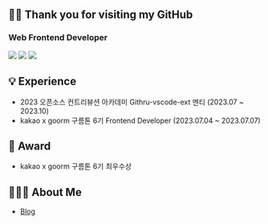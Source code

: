 ## 👋🏻 Thank you for visiting my GitHub
### Web Frontend Developer

<div>
  <img src="https://img.shields.io/badge/JavaScript-F7DF1E?style=flat-square&logo=JavaScript&logoColor=white"/>
  <img src="https://img.shields.io/badge/-TypeScript-3178C6?style=flat-square&logo=TypeScript&logoColor=white"/>
  <img src="https://img.shields.io/badge/React-61DAFB?style=flat-square&logo=React&logoColor=white"/>
</div>

## 💡 Experience
- 2023 오픈소스 컨트리뷰션 아카데미 Githru-vscode-ext 멘티 (2023.07 ~ 2023.10)
- kakao x goorm 구름톤 6기 Frontend Developer (2023.07.04 ~ 2023.07.07)

## 🏅 Award
- kakao x goorm 구름톤 6기 최우수상

## 💁🏻‍♂️ About Me
- [Blog](https://velog.io/@donggoo)
